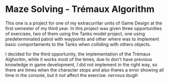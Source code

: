 # Maze Solving - Trémaux Algorithm

This one is a project for one of my extracurrilar units of Game Design at the first semester of my third year. In this project was given three opportunities of exercises, two of them using the Tanks model project, one using predeterminated patrol with waypoints and other where was to implement basic comportaments to the Tanks when colliding with others objects.

I decided for the third opportunity, the implementation of the Trémaux Alghoritm, while it works most of the times, due to don't have previous knowledge in game development, I did not implement in the right way, so there are times when the character stops and also theres a error showing all time in the console, but it not affect the exercise. *nervous laugh*
